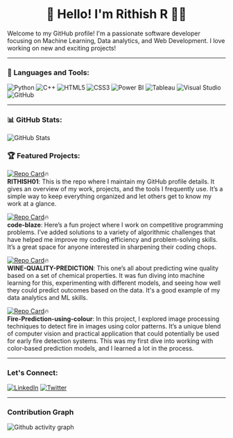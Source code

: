 
<!--
**RITHISH01/RITHISH01** is a ✨ _special_ ✨ repository because its `README.md` (this file) appears on your GitHub profile.

Here are some ideas to get you started:

- 🔭 I’m currently working on ...
- 🌱 I’m currently learning ...
- 👯 I’m looking to collaborate on ...
- 🤔 I’m looking for help with ...
- 💬 Ask me about ...
- 📫 How to reach me: ...
- 😄 Pronouns: ...
- ⚡ Fun fact: ...
-->

<h1 align="center">👋 Hello! I'm Rithish R 👨‍💻</h1>

Welcome to my GitHub profile! I'm a passionate software developer focusing on Machine Learning, Data analytics, and Web Development. I love working on new and exciting projects!


---

### 🚀 Languages and Tools:
![Python](https://img.shields.io/badge/-Python-3776AB?style=flat-square&logo=python&logoColor=white)
![C++](https://img.shields.io/badge/-C++-00599C?style=flat-square&logo=c%2B%2B&logoColor=white)
![HTML5](https://img.shields.io/badge/-HTML5-E34F26?style=flat-square&logo=html5&logoColor=white)
![CSS3](https://img.shields.io/badge/-CSS3-1572B6?style=flat-square&logo=css3&logoColor=white)
![Power BI](https://img.shields.io/badge/-Power%20BI-F2C811?style=flat-square&logo=powerbi&logoColor=black)
![Tableau](https://img.shields.io/badge/-Tableau-E97627?style=flat-square&logo=tableau&logoColor=white)
![Visual Studio](https://img.shields.io/badge/-Visual%20Studio-5C2D91?style=flat-square&logo=visual-studio&logoColor=white)
![GitHub](https://img.shields.io/badge/-GitHub-181717?style=flat-square&logo=github&logoColor=white)

---

### 📊 GitHub Stats:
![GitHub Stats](https://github-readme-stats.vercel.app/api?username=RITHISH01&show_icons=true&theme=radical)


### 🏆 Featured Projects:

[![Repo Card](https://github-readme-stats.vercel.app/api/pin/?username=RITHISH01&repo=RITHISH01)](https://github.com/RITHISH01/RITHISH01)🔥  
**RITHISH01**: This is the repo where I maintain my GitHub profile details. It gives an overview of my work, projects, and the tools I frequently use. It’s a simple way to keep everything organized and let others get to know my work at a glance.

[![Repo Card](https://github-readme-stats.vercel.app/api/pin/?username=RITHISH01&repo=code-blaze)](https://github.com/RITHISH01/code-blaze)🔥   
**code-blaze**: Here’s a fun project where I work on competitive programming problems. I’ve added solutions to a variety of algorithmic challenges that have helped me improve my coding efficiency and problem-solving skills. It’s a great space for anyone interested in sharpening their coding chops.

[![Repo Card](https://github-readme-stats.vercel.app/api/pin/?username=RITHISH01&repo=WINE-QUALITY-PREDICTION)](https://github.com/RITHISH01/WINE-QUALITY-PREDICTION)🔥   
**WINE-QUALITY-PREDICTION**: This one’s all about predicting wine quality based on a set of chemical properties. It was fun diving into machine learning for this, experimenting with different models, and seeing how well they could predict outcomes based on the data. It's a good example of my data analytics and ML skills.

[![Repo Card](https://github-readme-stats.vercel.app/api/pin/?username=RITHISH01&repo=Fire-Prediction-using-colour)](https://github.com/RITHISH01/Fire-Prediction-using-colour)🔥  
**Fire-Prediction-using-colour**: In this project, I explored image processing techniques to detect fire in images using color patterns. It’s a unique blend of computer vision and practical application that could potentially be used for early fire detection systems. This was my first dive into working with color-based prediction models, and I learned a lot in the process.


---

### Let's Connect:
[![LinkedIn](https://img.shields.io/badge/LinkedIn-blue?style=for-the-badge&logo=linkedin)](https://www.linkedin.com/in/rithish-r-0a675723b/)
[![Twitter](https://img.shields.io/badge/Twitter-1DA1F2?style=for-the-badge&logo=twitter)](https://x.com/RITHISH_001)

---

### Contribution Graph
![Github activity graph](https://github-readme-activity-graph.vercel.app/graph?username=RITHISH01&theme=github-compact)


